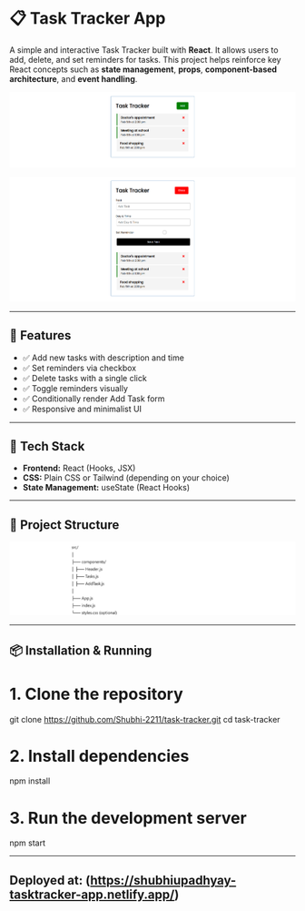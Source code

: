 # 📋 Task Tracker App

A simple and interactive Task Tracker built with **React**. It allows users to add, delete, and set reminders for tasks. This project helps reinforce key React concepts such as **state management**, **props**, **component-based architecture**, and **event handling**.

![Task Tracker UI](pic1.png)

![Task Tracker UI](pic2.png)

---

## 🚀 Features

- ✅ Add new tasks with description and time
- ✅ Set reminders via checkbox
- ✅ Delete tasks with a single click
- ✅ Toggle reminders visually
- ✅ Conditionally render Add Task form
- ✅ Responsive and minimalist UI

---

## 🧱 Tech Stack

- **Frontend:** React (Hooks, JSX)
- **CSS:** Plain CSS or Tailwind (depending on your choice)
- **State Management:** useState (React Hooks)

---

## 📁 Project Structure

![image](pic3.png)

---

## 📦 Installation & Running

# 1. Clone the repository
git clone https://github.com/Shubhi-2211/task-tracker.git
cd task-tracker

# 2. Install dependencies
npm install

# 3. Run the development server
npm start

---

## Deployed at: (https://shubhiupadhyay-tasktracker-app.netlify.app/)
